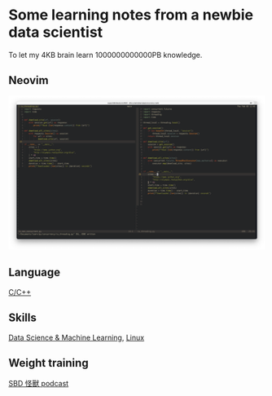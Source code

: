 # Some learning notes from a newbie data scientist
To let my 4KB brain learn 1000000000000PB knowledge.

## Neovim
<p align="center">
    <img src="pictures/neovimscreenshot.png" />
</p>

## Language
[C/C++](lang)

## Skills
[Data Science & Machine Learning](ml), [Linux](os)

## Weight training
[SBD 怪獸 podcast](sbd)
